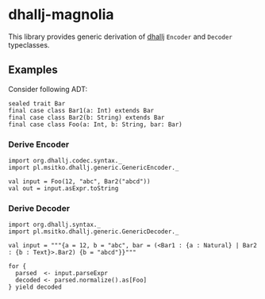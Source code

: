 # dhallj-magnolia

This library provides generic derivation of [dhallj](https://github.com/travisbrown/dhallj) `Encoder` and `Decoder` typeclasses. 

## Examples

Consider following ADT:

```
sealed trait Bar
final case class Bar1(a: Int) extends Bar
final case class Bar2(b: String) extends Bar
final case class Foo(a: Int, b: String, bar: Bar)
```

### Derive Encoder

```
import org.dhallj.codec.syntax._
import pl.msitko.dhallj.generic.GenericEncoder._

val input = Foo(12, "abc", Bar2("abcd"))
val out = input.asExpr.toString
```

### Derive Decoder

```
import org.dhallj.syntax._
import pl.msitko.dhallj.generic.GenericDecoder._

val input = """{a = 12, b = "abc", bar = (<Bar1 : {a : Natural} | Bar2 : {b : Text}>.Bar2) {b = "abcd"}}"""

for {
  parsed  <- input.parseExpr
  decoded <- parsed.normalize().as[Foo]
} yield decoded
```
